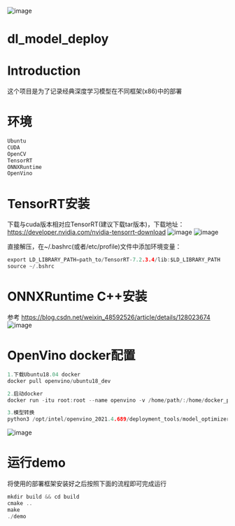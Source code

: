 ![image](https://github.com/yhwang-hub/dl_model_deploy/blob/master/image/onnx.png)
# dl_model_deploy
# Introduction
这个项目是为了记录经典深度学习模型在不同框架(x86)中的部署

# 环境
```C
Ubuntu
CUDA
OpenCV
TensorRT
ONNXRuntime
OpenVino
```

# TensorRT安装
下载与cuda版本相对应TensorRT(建议下载tar版本)，下载地址： https://developer.nvidia.com/nvidia-tensorrt-download
![image](https://github.com/yhwang-hub/dl_model_deploy/blob/master/image/TensorRT.png)
![image](https://github.com/yhwang-hub/dl_model_deploy/blob/master/image/TensorRT-tar.png)

直接解压，在~/.bashrc(或者/etc/profile)文件中添加环境变量：
```C
export LD_LIBRARY_PATH=path_to/TensorRT-7.2.3.4/lib:$LD_LIBRARY_PATH
source ~/.bshrc
```

# ONNXRuntime C++安装
参考 https://blog.csdn.net/weixin_48592526/article/details/128023674
![image](https://github.com/yhwang-hub/dl_model_deploy/blob/master/image/onnxruntime.png)
# OpenVino docker配置
```C
1.下载Ubuntu18.04 docker
docker pull openvino/ubuntu18_dev

2.启动docker
docker run -itu root:root --name openvino -v /home/path/:/home/docker_path/ -v /tmp/.X11-unix/:/tmp/.X11-unix/ -e DISPLAY=$DISPLAY --shm-size=64g openvino/ubuntu18_dev /bin/bash

3.模型转换
python3 /opt/intel/openvino_2021.4.689/deployment_tools/model_optimizer/mo_onnx.py --input_model yolox_s_sim_modify.onnx --input_shape [1,3,640,640] --output_dir ./
```
![image](https://github.com/yhwang-hub/dl_model_deploy/blob/master/image/openvino.png)
# 运行demo
将使用的部署框架安装好之后按照下面的流程即可完成运行
```C
mkdir build && cd build
cmake ..
make
./demo
```
